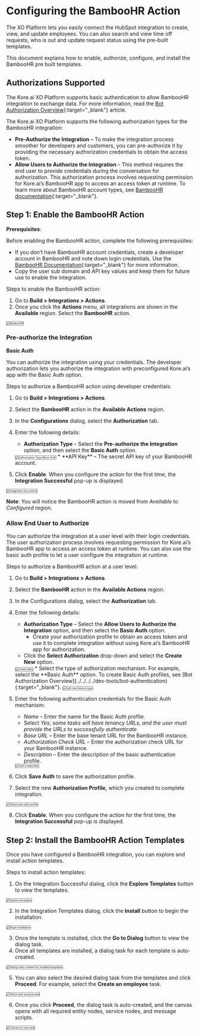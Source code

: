 # Configuring the BambooHR Action

The XO Platform lets you easily connect the HubSpot integration to create, view, and update employees. You can also search and view time off requests, who is out and update request status using the pre-built templates. 

This document explains how to enable, authorize, configure, and install the BambooHR pre built templates.


## Authorizations Supported

The Kore.ai XO Platform supports basic authentication to allow BambooHR integration to exchange data. For more information, read the [Bot Authorization Overview](../../../../dev-tools/bot-authentication){:target="_blank"} article.

The Kore.ai XO Platform supports the following authorization types for the BambooHR integration:

* **Pre-Authorize the Integration** – To make the integration process smoother for developers and customers, you can pre-authorize it by providing the necessary authorization credentials to obtain the access token. 
* **Allow Users to Authorize the Integration** – This method requires the end user to provide credentials during the conversation for authorization. This authorization process involves requesting permission for Kore.ai’s BambooHR app to access an access token at runtime. To learn more about BambooHR account types, see [BambooHR documentation](https://documentation.bamboohr.com/docs){:target="_blank"}.


## Step 1: Enable the BambooHR Action

**Prerequisites**:

Before enabling the BambooHR action, complete the following prerequisites:

* If you don’t have BambooHR account credentials, create a developer account in BambooHR and note down login credentials. Use the [BambooHR Documentation](https://documentation.bamboohr.com/docs){:target="_blank"} for more information.
* Copy the user sub domain and API key values and keep them for future use to enable the integration.

Steps to enable the BambooHR action:

1. Go to **Build > Integrations > Actions**.
2. Once you click the **Actions** menu, all integrations are shown in the **Available** region. Select the **BambooHR** action.
<img src="../images/bamboo-hr-img1.png" alt="BambooHR" title="BambooHR" style="border: 1px solid gray;zoom:50%;"/>

### Pre-authorize the Integration

**Basic Auth**

You can authorize the integration using your credentials. The developer authorization lets you authorize the integration with preconfigured Kore.ai’s app with the Basic Auth option.

Steps to authorize a BambooHR action using developer credentials:

1. Go to **Build > Integrations > Actions**.
2. Select the **BambooHR** action in the **Available Actions** region.
3. In the **Configurations** dialog, select the **Authorization** tab.
4. Enter the following details:
    * **Authorization Type** – Select the **Pre-authorize the Integration** option, and then select the **Basic Auth** option.  
    <img src="../images/bamboo-hr-img2.png" alt="Authorization Type-Basic Auth" title="Authorization Type-Basic Auth" style="border: 1px solid gray;zoom:50%;"/>
    * **API Key** – The secret API key of your BambooHR account.

5. Click **Enable**. When you configure the action for the first time, the **Integration Successful**  pop-up is displayed.  
<img src="../images/bamboo-hr-img3.png" alt="Integration Successful" title="Integration Successful" style="border: 1px solid gray;zoom:50%;"/>

**Note**: You will notice the BambooHR action is moved from _Available_ to _Configured_ region.


### Allow End User to Authorize

You can authorize the integration at a user level with their login credentials. The user authorization process involves requesting permission for Kore.ai’s BambooHR app to access an access token at runtime. You can also use the basic auth profile to let a user configure the integration at runtime.

Steps to authorize a BambooHR action at a user level:

1. Go to **Build > Integrations > Actions**.
2. Select the **BambooHR** action in the **Available Actions** region.
3. In the Configurations dialog, select the **Authorization** tab.
4. Enter the following details:
    * **Authorization Type** – Select the **Allow Users to Authorize the Integration** option, and then select the **Basic Auth** option.
        * Create your authorization profile to obtain an access token and use it to complete integration without using Kore.ai’s BambooHR app for authorization.
    * Click the **Select Authorization** drop-down and select the **Create New** option.  
    <img src="../images/bamboo-hr-img4.png" alt="Create New" title="Create New" style="border: 1px solid gray;zoom:50%;"/>
    * Select the type of authorization mechanism. For example, select the **Basic Auth** option. To create Basic Auth profiles, see [Bot Authorization Overview](../../../../dev-tools/bot-authentication){:target="_blank"}.  
    <img src="../images/bamboo-hr-img5.png" alt="Auth mechanism type" title="Auth mechanism type" style="border: 1px solid gray;zoom:50%;"/>

5. Enter the following authentication credentials for the Basic Auth mechanism:
    * _Name_ – Enter the name for the Basic Auth profile.
    * Select _Yes; some tasks will have tenancy URLs, and the user must provide the URLs to successfully authenticate_.
    * _Base URL_ – Enter the base tenant URL for the BambooHR instance.
    * _Authorization Check URL_ – Enter the authorization check URL for your BambooHR instance.
    * _Description_ – Enter the description of the basic authentication profile.  
    <img src="../images/bamboo-hr-img6.png" alt="Auth credentials" title="Auth credentials" style="border: 1px solid gray;zoom:50%;"/>

6. Click **Save Auth** to save the authorization profile.
7. Select the new **Authorization Profile,** which you created to complete integration.  
<img src="../images/bamboo-hr-img7.png" alt="Select new auth profile" title="Select new auth profile" style="border: 1px solid gray;zoom:50%;"/>

8. Click **Enable**. When you configure the action for the first time, the **Integration Successful**  pop-up is displayed.


## Step 2: Install the BambooHR Action Templates

Once you have configured a BambooHR integration, you can explore and install action templates.

Steps to install action templates:

1. On the Integration Successful dialog, click the **Explore Templates** button to view the templates.  
<img src="../images/bamboo-hr-img8.png" alt="Explore templates" title="Explore templates" style="border: 1px solid gray;zoom:50%;"/>

2. In the Integration Templates dialog, click the **Install** button to begin the installation.  
<img src="../images/bamboo-hr-img9.png" alt="Begin installation" title="Begin installation" style="border: 1px solid gray;zoom:50%;"/>

3. Once the template is installed, click the **Go to Dialog** button to view the dialog task.
4. Once all templates are installed, a dialog task for each template is auto-created.  
<img src="../images/bamboo-hr-img10.png" alt="Dialog tasks created for installed templates" title="Dialog tasks created for installed templates" style="border: 1px solid gray;zoom:50%;"/>

5. You can also select the desired dialog task from the templates and click **Proceed**. For example, select the **Create an employee** task.  
<img src="../images/bamboo-hr-img11.png" alt="Select task and proceed" title="Select task and proceed" style="border: 1px solid gray;zoom:50%;"/>

6. Once you click **Proceed**, the dialog task is auto-created, and the canvas opens with all required entity nodes, service nodes, and message scripts.  
<img src="../images/bamboo-hr-img12.png" alt="Canvas for new task" title="Canvas for new task" style="border: 1px solid gray;zoom:50%;"/>